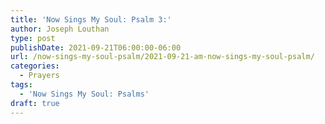 ```yaml
---
title: 'Now Sings My Soul: Psalm 3:'
author: Joseph Louthan
type: post
publishDate: 2021-09-21T06:00:00-06:00
url: /now-sings-my-soul-psalm/2021-09-21-am-now-sings-my-soul-psalm/
categories:
  - Prayers
tags:
  - 'Now Sings My Soul: Psalms'
draft: true
---
```

<div style="font-variant: small-caps;">

</div>


